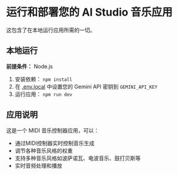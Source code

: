 # 运行和部署您的 AI Studio 音乐应用

这包含了在本地运行应用所需的一切。

## 本地运行

**前提条件：** Node.js

1. 安装依赖：
   `npm install`
2. 在 [.env.local](.env.local) 中设置您的 Gemini API 密钥到 `GEMINI_API_KEY`
3. 运行应用：
   `npm run dev`

## 应用说明

这是一个 MIDI 音乐控制器应用，可以：
- 通过MIDI控制器实时控制音乐生成
- 调节各种音乐风格的权重
- 支持多种音乐风格如波萨诺瓦、电波音乐、鼓打贝斯等
- 实时音频处理和播放

